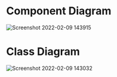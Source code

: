 # Component Diagram
![Screenshot 2022-02-09 143915](https://user-images.githubusercontent.com/98829253/153162578-444e1686-cbb9-474e-886e-7efa71ab8745.png)


# Class Diagram
![Screenshot 2022-02-09 143032](https://user-images.githubusercontent.com/98829253/153161292-5f03b716-8b1f-4447-a350-03fde343cd58.png)
